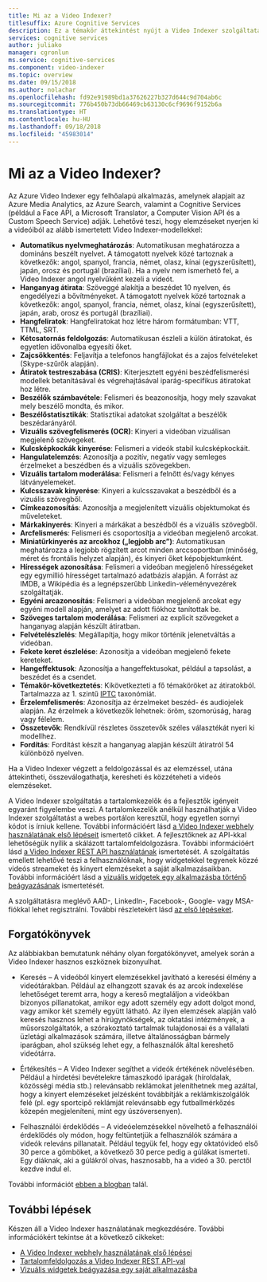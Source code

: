 ```yaml
---
title: Mi az a Video Indexer?
titlesuffix: Azure Cognitive Services
description: Ez a témakör áttekintést nyújt a Video Indexer szolgáltatásról.
services: cognitive services
author: juliako
manager: cgronlun
ms.service: cognitive-services
ms.component: video-indexer
ms.topic: overview
ms.date: 09/15/2018
ms.author: nolachar
ms.openlocfilehash: fd92e91989bd1a37626227b327d644c9d704ab6c
ms.sourcegitcommit: 776b450b73db66469cb63130c6cf9696f9152b6a
ms.translationtype: HT
ms.contentlocale: hu-HU
ms.lasthandoff: 09/18/2018
ms.locfileid: "45983014"
---
```

# <a name="what-is-video-indexer"></a>Mi az a Video Indexer?

Az Azure Video Indexer egy felhőalapú alkalmazás, amelynek alapjait az Azure Media Analytics, az Azure Search, valamint a Cognitive Services (például a Face API, a Microsoft Translator, a Computer Vision API és a Custom Speech Service) adják. Lehetővé teszi, hogy elemzéseket nyerjen ki a videóiból az alább ismertetett Video Indexer-modellekkel:
 
- **Automatikus nyelvmeghatározás**: Automatikusan meghatározza a domináns beszélt nyelvet. A támogatott nyelvek közé tartoznak a következők: angol, spanyol, francia, német, olasz, kínai (egyszerűsített), japán, orosz és portugál (brazíliai). Ha a nyelv nem ismerhető fel, a Video Indexer angol nyelvűként kezeli a videót.
- **Hanganyag átirata**: Szöveggé alakítja a beszédet 10 nyelven, és engedélyezi a bővítményeket. A támogatott nyelvek közé tartoznak a következők: angol, spanyol, francia, német, olasz, kínai (egyszerűsített), japán, arab, orosz és portugál (brazíliai).
- **Hangfeliratok**: Hangfeliratokat hoz létre három formátumban: VTT, TTML, SRT.
- **Kétcsatornás feldolgozás**: Automatikusan észleli a külön átiratokat, és egyetlen idővonalba egyesíti őket.
- **Zajcsökkentés**: Feljavítja a telefonos hangfájlokat és a zajos felvételeket (Skype-szűrők alapján).
- **Átiratok testreszabása (CRIS)**: Kiterjesztett egyéni beszédfelismerési modellek betanításával és végrehajtásával iparág-specifikus átiratokat hoz létre.
- **Beszélők számbavétele**: Felismeri és beazonosítja, hogy mely szavakat mely beszélő mondta, és mikor.
- **Beszélőstatisztikák**: Statisztikai adatokat szolgáltat a beszélők beszédarányáról.
- **Vizuális szövegfelismerés (OCR)**: Kinyeri a videóban vizuálisan megjelenő szövegeket.
- **Kulcsképkockák kinyerése**: Felismeri a videók stabil kulcsképkockáit.
- **Hangulatelemzés**: Azonosítja a pozitív, negatív vagy semleges érzelmeket a beszédben és a vizuális szövegekben.
- **Vizuális tartalom moderálása**: Felismeri a felnőtt és/vagy kényes látványelemeket.
- **Kulcsszavak kinyerése**: Kinyeri a kulcsszavakat a beszédből és a vizuális szövegből.
- **Címkeazonosítás**: Azonosítja a megjelenített vizuális objektumokat és műveleteket.
- **Márkakinyerés**: Kinyeri a márkákat a beszédből és a vizuális szövegből.
- **Arcfelismerés**: Felismeri és csoportosítja a videóban megjelenő arcokat.
- **Miniatűrkinyerés az arcokhoz („legjobb arc”)**: Automatikusan meghatározza a legjobb rögzített arcot minden arccsoportban (minőség, méret és frontális helyzet alapján), és kinyeri őket képobjektumként.
- **Hírességek azonosítása**: Felismeri a videóban megjelenő hírességeket egy egymillió hírességet tartalmazó adatbázis alapján. A forrást az IMDB, a Wikipédia és a legnépszerűbb Linkedin-véleményvezérek szolgáltatják.
- **Egyéni arcazonosítás**: Felismeri a videóban megjelenő arcokat egy egyéni modell alapján, amelyet az adott fiókhoz tanítottak be.
- **Szöveges tartalom moderálása**: Felismeri az explicit szövegeket a hanganyag alapján készült átiratban.
- **Felvételészlelés**: Megállapítja, hogy mikor történik jelenetváltás a videóban.
- **Fekete keret észlelése**: Azonosítja a videóban megjelenő fekete kereteket.
- **Hangeffektusok**: Azonosítja a hangeffektusokat, például a tapsolást, a beszédet és a csendet.
- **Témakör-következtetés**: Kikövetkezteti a fő témaköröket az átiratokból. Tartalmazza az 1. szintű [IPTC](https://iptc.org/standards/media-topics/) taxonómiát.
- **Érzelemfelismerés**: Azonosítja az érzelmeket beszéd- és audiojelek alapján. Az érzelmek a következők lehetnek: öröm, szomorúság, harag vagy félelem.
- **Összetevők**: Rendkívül részletes összetevők széles választékát nyeri ki modellhez.
- **Fordítás**: Fordítást készít a hanganyag alapján készült átiratról 54 különböző nyelven.

Ha a Video Indexer végzett a feldolgozással és az elemzéssel, utána áttekintheti, összeválogathatja, keresheti és közzéteheti a videós elemzéseket.

A Video Indexer szolgáltatás a tartalomkezelők és a fejlesztők igényeit egyaránt figyelembe veszi. A tartalomkezelők anélkül használhatják a Video Indexer szolgáltatást a webes portálon keresztül, hogy egyetlen sornyi kódot is írniuk kellene. További információért lásd [a Video Indexer webhely használatának első lépéseit](video-indexer-get-started.md) ismertető cikket. A fejlesztőknek az API-kkal lehetőségük nyílik a skálázott tartalomfeldolgozásra. További információért lásd [a Video Indexer REST API használatának](video-indexer-use-apis.md) ismertetését. A szolgáltatás emellett lehetővé teszi a felhasználóknak, hogy widgetekkel tegyenek közzé videós streameket és kinyert elemzéseket a saját alkalmazásaikban. További információért lásd a [vizuális widgetek egy alkalmazásba történő beágyazásának](video-indexer-embed-widgets.md) ismertetését.

A szolgáltatásra meglévő AAD-, LinkedIn-, Facebook-, Google- vagy MSA-fiókkal lehet regisztrálni. További részletekért lásd [az első lépéseket](video-indexer-get-started.md).

## <a name="scenarios"></a>Forgatókönyvek

Az alábbiakban bemutatunk néhány olyan forgatókönyvet, amelyek során a Video Indexer hasznos eszköznek bizonyulhat.

- Keresés – A videóból kinyert elemzésekkel javítható a keresési élmény a videótárakban. Például az elhangzott szavak és az arcok indexelése lehetőséget teremt arra, hogy a kereső megtaláljon a videókban bizonyos pillanatokat, amikor egy adott személy egy adott dolgot mond, vagy amikor két személy együtt látható. Az ilyen elemzések alapján való keresés hasznos lehet a hírügynökségek, az oktatási intézmények, a műsorszolgáltatók, a szórakoztató tartalmak tulajdonosai és a vállalati üzletági alkalmazások számára, illetve általánosságban bármely iparágban, ahol szükség lehet egy, a felhasználók által kereshető videótárra.

- Értékesítés – A Video Indexer segíthet a videók értékének növelésében. Például a hirdetési bevételekre támaszkodó iparágak (híroldalak, közösségi média stb.) relevánsabb reklámokat jeleníthetnek meg azáltal, hogy a kinyert elemzéseket jelzésként továbbítják a reklámkiszolgálók felé (pl. egy sportcipő reklámját relevánsabb egy futballmérkőzés közepén megjeleníteni, mint egy úszóversenyen).

- Felhasználói érdeklődés – A videóelemzésekkel növelhető a felhasználói érdeklődés oly módon, hogy feltüntetjük a felhasználók számára a videók releváns pillanatait. Például tegyük fel, hogy egy oktatóvideó első 30 perce a gömböket, a következő 30 perce pedig a gúlákat ismerteti. Egy diáknak, aki a gúlákról olvas, hasznosabb, ha a videó a 30. perctől kezdve indul el.

További információt [ebben a blogban](http://aka.ms/videoindexerblog) talál.

## <a name="next-steps"></a>További lépések

Készen áll a Video Indexer használatának megkezdésére. További információkért tekintse át a következő cikkeket:

- [A Video Indexer webhely használatának első lépései](video-indexer-get-started.md)
- [Tartalomfeldolgozás a Video Indexer REST API-val](video-indexer-use-apis.md)
- [Vizuális widgetek beágyazása egy saját alkalmazásba](video-indexer-embed-widgets.md)
